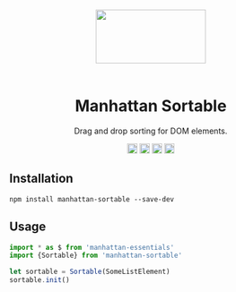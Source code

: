 <div align="center">
    <img width="196" height="96" vspace="20" src="http://assets.getme.co.uk/manhattan-logo--variation-b.svg">
    <h1>Manhattan Sortable</h1>
    <p>Drag and drop sorting for DOM elements.</p>
    <a href="https://badge.fury.io/js/manhattan-sortable"><img src="https://badge.fury.io/js/manhattan-sortable.svg" alt="npm version" height="18"></a>
    <a href="https://travis-ci.org/GetmeUK/manhattan-js-sortable"><img src="https://travis-ci.org/GetmeUK/manhattan-js-sortable.svg?branch=master" alt="Build Status" height="18"></a>
    <a href='https://coveralls.io/github/GetmeUK/manhattan-js-sortable?branch=master'><img src='https://coveralls.io/repos/github/GetmeUK/manhattan-js-sortable/badge.svg?branch=master' alt='Coverage Status' height="18"/></a>
    <a href="https://david-dm.org/GetmeUK/manhattan-js-sortable/"><img src='https://david-dm.org/GetmeUK/manhattan-js-sortable/status.svg' alt='dependencies status' height="18"/></a>
</div>

## Installation

`npm install manhattan-sortable --save-dev`


## Usage

```JavaScript
import * as $ from 'manhattan-essentials'
import {Sortable} from 'manhattan-sortable'

let sortable = Sortable(SomeListElement)
sortable.init()
```

